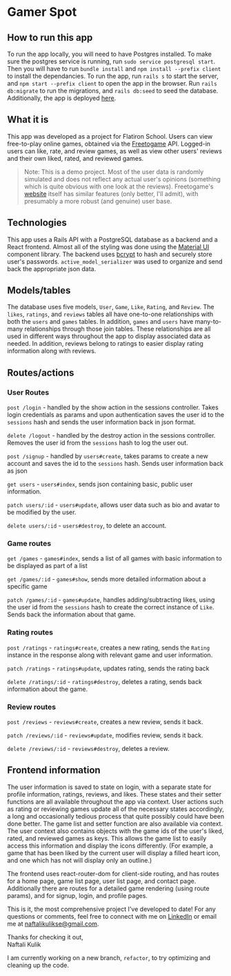 # Gamer Spot

## How to run this app

To run the app locally, you will need to have Postgres installed. To make sure the postgres service is running, run `sudo service postgresql start`. Then you will have to run `bundle install` and `npm install --prefix client` to install the dependancies. To run the app, run `rails s` to start the server, and `npm start --prefix client` to open the app in the browser. Run `rails db:migrate` to run the migrations, and `rails db:seed` to seed the database. Additionally, the app is deployed [here](https://gamer-spot.herokuapp.com/).

## What it is

This app was developed as a project for Flatiron School. Users can view free-to-play online games, obtained via the [Freetogame](https://www.freetogame.com/api-doc) API. Logged-in users can like, rate, and review games, as well as view other users' reviews and their own liked, rated, and reviewed games.

> Note: This is a demo project. Most of the user data is randomly simulated and does not reflect any actual user's opinions (something which is quite obvious with one look at the reviews). Freetogame's [website](https://www.freetogame.com/) itself has similar features (only better, I'll admit), with presumably a more robust (and genuine) user base.

## Technologies

This app uses a Rails API with a PostgreSQL database as a backend and a React frontend. Almost all of the styling was done using the [Material UI](https://mui.com/material-ui/getting-started/overview/) component library. The backend uses [bcrypt](https://github.com/bcrypt-ruby/bcrypt-ruby) to hash and securely store user's passwords. `active_model_serializer` was used to organize and send back the appropriate json data.

## Models/tables

The database uses five models, `User`, `Game`, `Like`, `Rating`, and `Review`. The `likes`, `ratings`, and `reviews` tables all have one-to-one relationships with both the `users` and `games` tables. In addition, `games` and `users` have many-to-many relationships through those join tables. These relationships are all used in different ways throughout the app to display associated data as needed. In addition, reviews belong to ratings to easier display rating information along with reviews.

## Routes/actions

### User Routes

`post /login` - handled by the show action in the sessions controller. Takes login credentials as params and upon authentication saves the user id to the `sessions` hash and sends the user information back in json format.

`delete /logout` - handled by the destroy action in the sessions controller. Removes the user id from the `sessions` hash to log the user out.

`post /signup` - handled by `users#create`, takes params to create a new account and saves the id to the `sessions` hash. Sends user information back as json

`get users` - `users#index`, sends json containing basic, public user information.

`patch users/:id` - `users#update`, allows user data such as bio and avatar to be modified by the user.

`delete users/:id` - `users#destroy`, to delete an account.

### Game routes

`get /games` - `games#index`, sends a list of all games with basic information to be displayed as part of a list

`get /games/:id` - `games#show`, sends more detailed information about a specific game

`patch /games/:id` - `games#update`, handles adding/subtracting likes, using the user id from the `sessions` hash to create the correct instance of `Like`. Sends back the information about that game.

### Rating routes

`post /ratings` - `ratings#create`, creates a new rating, sends the `Rating` instance in the response along with relevant game and user information.

`patch /ratings` - `ratings#update`, updates rating, sends the rating back

`delete /ratings/:id` - `ratings#destroy`, deletes a rating, sends back information about the game.

### Review routes

`post /reviews` - `reviews#create`, creates a new review, sends it back.

`patch /reviews/:id` - `reviews#update`, modifies review, sends it back.

`delete /reviews/:id` - `reviews#destroy`, deletes a review.

## Frontend information

The user information is saved to state on login, with a separate state for profile information, ratings, reviews, and likes. These states and their setter functions are all available throughout the app via context. User actions such as rating or reviewing games update all of the necessary states accordingly, a long and occasionally tedious process that quite possibly could have been done better. The game list and setter function are also available via context. The user context also contains objects with the game ids of the user's liked, rated, and reviewed games as keys. This allows the game list to easily access this information and display the icons differently. (For example, a game that has been liked by the current user will display a filled heart icon, and one which has not will display only an outline.)

The frontend uses react-router-dom for client-side routing, and has routes for a home page, game list page, user list page, and contact page. Additionally there are routes for a detailed game rendering (using route params), and for signup, login, and profile pages.

This is it, the most comprehensive project I've developed to date! For any questions or comments, feel free to connect with me on [LinkedIn](https://www.linkedin.com/in/naftali-kulik-se/) or email me at [naftalikulikse@gmail.com](mailto:naftalikulikse@gmail.com).

Thanks for checking it out,  
Naftali Kulik

I am currently working on a new branch, `refactor`, to try optimizing and cleaning up the code.